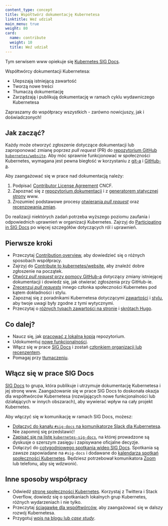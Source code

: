 ```yaml
---
content_type: concept
title: Współtwórz dokumentację Kubernetesa
linktitle: Weź udział
main_menu: true
weight: 80
card:
  name: contribute
  weight: 10
  title: Weź udział
---
```


<!-- overview -->

Tym serwisem www opiekuje się [Kubernetes SIG Docs](/docs/contribute/#get-involved-with-sig-docs).

Współtwórcy dokumentacji Kubernetesa:

- Ulepszają istniejącą zawartość
- Tworzą nowe treści
- Tłumaczą dokumentację
- Zarządzają i publikują dokumentację w ramach cyklu wydawniczego Kubernetesa

Zapraszamy do współpracy wszystkich - zarówno nowicjuszy, jak i doświadczonych!

<!-- body -->

## Jak zacząć?

Każdy może otworzyć zgłoszenie dotyczące dokumentacji lub zaproponować zmianę poprzez
*pull request* (PR) do
[repozytorium GitHub `kubernetes/website`](https://github.com/kubernetes/website).
Aby móc sprawnie funkcjonować w społeczności Kubernetes,
wymagana jest pewna biegłość w korzystaniu z
[git-a](https://git-scm.com/) i
[GitHub-a](https://lab.github.com/).

Aby zaangażować się w prace nad dokumentacją należy:

1. Podpisać [Contributor License Agreement](https://github.com/kubernetes/community/blob/master/CLA.md) CNCF.
1. Zapoznać się z [repozytorium dokumentacji](https://github.com/kubernetes/website)
   i z [generatorem statycznej strony](https://gohugo.io) www.
1. Zrozumieć podstawowe procesy [otwierania *pull request*](/docs/contribute/new-content/new-content/) oraz
   [recenzowania zmian](/docs/contribute/review/reviewing-prs/).

Do realizacji niektórych zadań potrzeba wyższego poziomu zaufania i odpowiednich uprawnień w organizacji Kubernetes.
Zajrzyj do [Participating in SIG Docs](/docs/contribute/participate/) po więcej szczegółów dotyczących
ról i uprawnień.

## Pierwsze kroki

- Przeczytaj [Contribution overview](/docs/contribute/new-content/overview/),
  aby dowiedzieć się o różnych sposobach współpracy.
- Zajrzyj do [Contribute to kubernetes/website](https://github.com/kubernetes/website/contribute),
  aby znaleźć dobre zgłoszenie na początek.
- [Otwórz *pull request* przy pomocy GitHub-a](/docs/contribute/new-content/new-content/#changes-using-github)
  dotyczący zmiany istniejącej dokumentacji i dowiedz się, jak otwierać zgłoszenia przy GitHub-ie.
- [Zrecenzuj *pull requests*](/docs/contribute/review/reviewing-prs/)
  innego członka społeczności Kubernetes pod kątem dokładności i stylu.
- Zapoznaj się z poradnikami Kubernetesa dotyczącymi [zawartości](/docs/contribute/style/content-guide/)
  i [stylu](/docs/contribute/style/style-guide/), aby twoje uwagi były zgodne z tymi wytycznymi.
- Przeczytaj o [różnych typach zawartości na stronie](/docs/contribute/style/page-content-types/)
  i [skrótach Hugo](/docs/contribute/style/hugo-shortcodes/).

## Co dalej?

- Naucz się, jak [pracować z lokalną kopią](/docs/contribute/new-content/new-content/#fork-the-repo)
  repozytorium.
- Udokumentuj [nowe funkcjonalności](/docs/contribute/new-content/new-features/).
- Włącz się w prace [SIG Docs](/docs/contribute/participating/)
  i zostań [członkiem organizacji lub recenzentem](/docs/contribute/participating/#roles-and-responsibilities).
- Pomagaj przy [tłumaczeniu](/docs/contribute/localization/).

## Włącz się w prace SIG Docs

[SIG Docs](/docs/contribute/participating/) to grupa, która publikuje
i utrzymuje dokumentację Kubernetesa i jej stronę www. Zaangażowanie się w prace SIG Docs
to doskonała okazja dla współtwórców Kubernetesa (rozwijających nowe funkcjonalności
lub działających w innych obszarach), aby wywierać wpływ na cały projekt Kubernetes.

Aby włączyć się w komunikację w ramach SIG Docs, możesz:

- [Dołączyć do kanału `#sig-docs` na komunikatorze Slack dla Kubernetesa](https://slack.k8s.io/). Nie zapomnij
  się przedstawić!
- [Zapisać się na listę `kubernetes-sig-docs`](https://groups.google.com/forum/#!forum/kubernetes-sig-docs),
  na której prowadzone są dyskusje o szerszym zasięgu i zapisywane oficjalne decyzje.
- Dołączyć do [cotygodniowego spotkania wideo SIG Docs](https://github.com/kubernetes/community/tree/master/sig-docs). Spotkania są zawsze zapowiadane na `#sig-docs` i dodawane do [kalendarza spotkań społeczności Kubernetes](https://calendar.google.com/calendar/embed?src=cgnt364vd8s86hr2phapfjc6uk%40group.calendar.google.com&ctz=America/Los_Angeles). Będziesz potrzebował komunikatora [Zoom](https://zoom.us/download) lub telefonu, aby się wdzwonić.

## Inne sposoby współpracy

- Odwiedź [stronę społeczności Kubernetes](/community/). Korzystaj z Twittera i Stack Overflow, dowiedz się o spotkaniach lokalnych grup Kubernetes, różnych wydarzeniach i nie tylko.
- Przeczytaj [ściągawkę dla współtwórców](https://github.com/kubernetes/community/tree/master/contributors/guide/contributor-cheatsheet), aby zaangażować się w dalszy rozwój Kubernetesa.
- Przygotuj [wpis na blogu lub *case study*](/docs/contribute/new-content/blogs-case-studies/).

